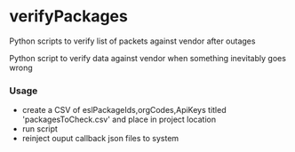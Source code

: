 # verifyPackages
Python scripts to verify list of packets against vendor after outages

Python script to verify data against vendor when something inevitably goes wrong

### Usage
 - create a CSV of eslPackageIds,orgCodes,ApiKeys titled 'packagesToCheck.csv' and place in project location
 - run script
 - reinject ouput callback json files to system
